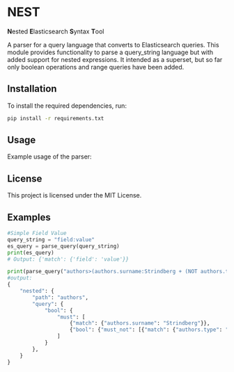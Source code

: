 # NEST

**N**ested **E**lasticsearch **S**yntax **T**ool

A parser for a query language that converts to Elasticsearch queries. This module provides functionality to parse a query_string language but with added support for nested expressions. It intended as a superset, but so far only boolean operations and range queries have been added. 

## Installation

To install the required dependencies, run:

```bash
pip install -r requirements.txt
```

## Usage
Example usage of the parser:

## License
This project is licensed under the MIT License.

## Examples
```python
#Simple Field Value
query_string = "field:value"
es_query = parse_query(query_string)
print(es_query)
# Output: {'match': {'field': 'value'}}

print(parse_query("authors>(authors.surname:Strindberg + (NOT authors.type:editor))"))
#output:
{
    "nested": {
        "path": "authors",
        "query": {
            "bool": {
                "must": [
                    {"match": {"authors.surname": "Strindberg"}},
                    {"bool": {"must_not": [{"match": {"authors.type": "editor"}}]}},
                ]
            }
        },
    }
}
```
